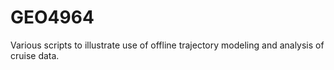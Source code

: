 # GEO4964
Various scripts to illustrate use of offline trajectory modeling and analysis of cruise data.
